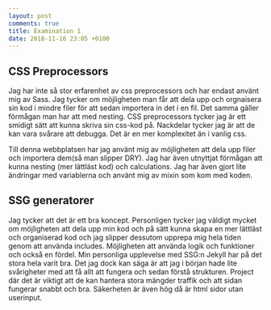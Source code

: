 ```yaml
---
layout: post
comments: true
title: Examination 1
date: 2018-11-16 23:05 +0100
---
```


## CSS Preprocessors
Jag har inte så stor erfarenhet av css preprocessors och har endast använt mig av Sass. Jag tycker om möjligheten man får att dela upp och orgnaisera sin kod i mindre filer för att sedan importera in det i en fil. Det samma gäller förmågan man har att med nesting.
CSS preprocessors tycker jag är ett smidigt sätt att kunna skriva sin css-kod på. Nackdelar tycker jag är att de kan vara svårare att debugga. Det är en mer komplexitet än i vanlig css. 

Till denna webbplatsen har jag använt mig av möjligheten att dela upp filer och importera dem(så man slipper DRY). Jag har även utnyttjat förmågan att kunna nesting (mer lättläst kod) och calculations. Jag har även gjort lite ändringar med variablerna och använt mig av mixin som kom med koden. 

## SSG generatorer
Jag tycker att det är ett bra koncept. Personligen tycker jag väldigt mycket om möjligheten att dela upp min kod och på sätt kunna skapa 
en mer lättläst och organiserad kod och jag slipper dessutom upprepa mig hela tiden genom att använda includes. Möjligheten att använda
logik och funktioner och också en fördel.
Min personliga upplevelse med SSG:n Jekyll har på det stora hela varit bra. Det jag dock kan säga är att jag i början hade lite svårigheter med
att få allt att fungera och sedan förstå strukturen. 
Project där det är viktigt att de kan hantera stora mängder traffik och att sidan fungerar snabbt och bra. Säkerheten är även hög då
är html sidor utan userinput. 